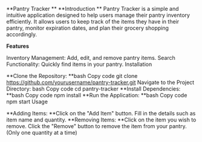 **Pantry Tracker
**
**Introduction
**
Pantry Tracker is a simple and intuitive application designed to help users manage their pantry inventory efficiently. It allows users to keep track of the items they have in their pantry, monitor expiration dates, and plan their grocery shopping accordingly.

**Features**

Inventory Management: Add, edit, and remove pantry items.
Search Functionality: Quickly find items in your pantry.
Installation

**Clone the Repository:
**bash
Copy code
git clone https://github.com/yourusername/pantry-tracker.git
Navigate to the Project Directory:
bash
Copy code
cd pantry-tracker
**Install Dependencies:
**bash
Copy code
npm install
**Run the Application:
**bash
Copy code
npm start
Usage

**Adding Items:
**Click on the "Add Item" button.
Fill in the details such as item name and quantity.
**Removing Items:
**Click on the item you wish to remove.
Click the "Remove" button to remove the item from your pantry. (Only one quantity at a time)
